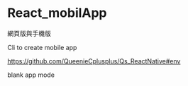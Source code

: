 # React_mobilApp

網頁版與手機版

Cli to create mobile app

https://github.com/QueenieCplusplus/Qs_ReactNative#env

blank app mode
